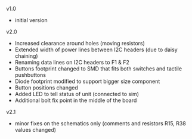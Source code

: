 v1.0
* initial version

v2.0
* Increased clearance around holes (moving resistors)
* Extended width of power lines between I2C headers (due to daisy chaining)
* Renaming data lines on I2C headers to F1 & F2
* Buttons footprint changed to SMD that fits both switches and tactile pushbuttons
* Diode footprint modified to support bigger size component
* Button positions changed
* Added LED to tell status of unit (connected to sim)
* Additional bolt fix point in the middle of the board

v2.1
* minor fixes on the schematics only (comments and resistors R15, R38 values changed)